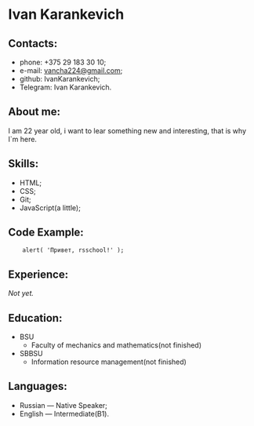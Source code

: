 # Ivan Karankevich
## Contacts:
* phone: +375 29 183 30 10;
* e-mail: vancha224@gmail.com;
* github: IvanKarankevich;
* Telegram: Ivan Karankevich.
## About me:
I am 22 year old, i want to lear something new and interesting, that is why I`m here.
## Skills:
* HTML;
* CSS;
* Git;
* JavaScript(a little);
## Code Example:
```
    alert( 'Привет, rsschool!' );
```
## Experience:
*Not yet.*
## Education:
* BSU
    + Faculty of mechanics and mathematics(not finished)
* SBBSU
    + Information resource management(not finished)
## Languages:
* Russian — Native Speaker;
* English — Intermediate(B1).
